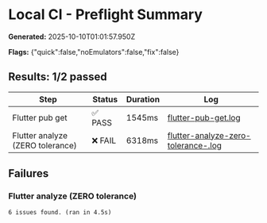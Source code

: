 # Local CI - Preflight Summary

**Generated:** 2025-10-10T01:01:57.950Z

**Flags:** {"quick":false,"noEmulators":false,"fix":false}

## Results: 1/2 passed

| Step | Status | Duration | Log |
|------|--------|----------|-----|
| Flutter pub get | ✅ PASS | 1545ms | [flutter-pub-get.log](logs/flutter-pub-get.log) |
| Flutter analyze (ZERO tolerance) | ❌ FAIL | 6318ms | [flutter-analyze-zero-tolerance-.log](logs/flutter-analyze-zero-tolerance-.log) |

## Failures

### Flutter analyze (ZERO tolerance)
```
6 issues found. (ran in 4.5s)
```

